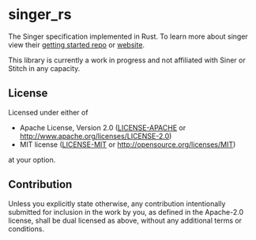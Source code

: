 # singer_rs

The Singer specification implemented in Rust. To learn more about singer view
their [getting started repo](https://github.com/singer-io/getting-started) or
[website](https://www.singer.io/).

This library is currently a work in progress and not affiliated with Siner or
Stitch in any capacity.

## License

Licensed under either of

 * Apache License, Version 2.0
   ([LICENSE-APACHE](LICENSE-APACHE) or http://www.apache.org/licenses/LICENSE-2.0)
 * MIT license
   ([LICENSE-MIT](LICENSE-MIT) or http://opensource.org/licenses/MIT)

at your option.

## Contribution

Unless you explicitly state otherwise, any contribution intentionally submitted
for inclusion in the work by you, as defined in the Apache-2.0 license, shall be
dual licensed as above, without any additional terms or conditions.
